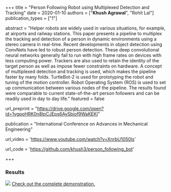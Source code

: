+++
title = "Person Following Robot using Multiplexed Detection and Tracking"
date = 2020-01-10
authors = ["**Khush Agrawal**", "Rohit Lal"]
publication_types = ["1"]

abstract = "Helper robots are widely used in various situations, for example, at airports and railway stations. This paper presents a pipeline to multiplex the tracking and detection of a person in dynamic environments using a stereo camera in real-time. Recent developments in object detection using ConvNets have led to robust person detection. These deep convolutional neural networks generally fail to run with high frame rates on devices with less computing power. Trackers are also used to retain the identity of the target person as well as impose fewer constraints on hardware. A concept of multiplexed detection and tracking is used, which makes the pipeline faster by many folds. TurtleBot-2 is used for prototyping the robot and tuning of the motion controller. Robot Operating System (ROS) is used to set up communication between various nodes of the pipeline. The results found were comparable to current state-of-the-art person followers and can be readily used in day to day life."
featured = false

url_preprint = "https://drive.google.com/open?id=1ygpoHRK0n8lpCJEps6AySbiof9WaKEKI"

publication = "International Conference on Advances in Mechanical Engineering"

url_video = 'https://www.youtube.com/watch?v=XnrbU1050ls'

url_code = 'https://github.com/khush3/person_following_bot'

+++
### Results
![](https://media.giphy.com/media/idROzgggHzMfqJTNPy/giphy.gif)
[Check out the complete demonstration.](https://www.youtube.com/watch?v=XnrbU1050ls) 

